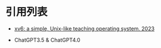 # 引用列表



- [xv6: a simple, Unix-like teaching operating system. 2023](https://pdos.csail.mit.edu/6.1810/2023/xv6/book-riscv-rev3.pdf)

- ChatGPT3.5 & ChatGPT4.0